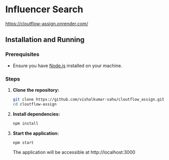 # Influencer Search

https://cloutflow-assign.onrender.com/

## Installation and Running

### Prerequisites
- Ensure you have [Node.js](https://nodejs.org/) installed on your machine.

### Steps

1. **Clone the repository:**
   ```bash
   git clone https://github.com/vishalkumar-sahu/cloutflow_assign.git
   cd cloutflow-assign
   ```

2. **Install dependencies:**
   ```bash
   npm install
   ```

4. **Start the application:**
   ```bash
   npm start
   ```

   The application will be accessible at http://localhost:3000
